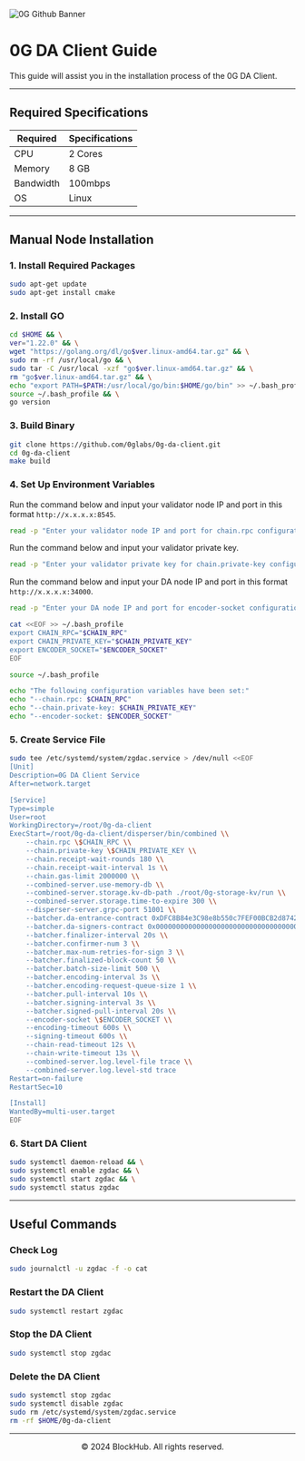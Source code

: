 ![0G Github Banner](https://github.com/BlockchainsHub/Testnet/assets/77204008/34a32724-b411-41e4-8696-e390dfa01cab)

# 0G DA Client Guide
This guide will assist you in the installation process of the 0G DA Client.

-----------------------------------------------------------------

## Required Specifications
| Required | Specifications |
|-|-
| CPU | 2 Cores |
| Memory | 8 GB |
| Bandwidth | 100mbps |
| OS | Linux |

-----------------------------------------------------------------

## Manual Node Installation
### 1. Install Required Packages
```bash
sudo apt-get update
sudo apt-get install cmake
```

### 2. Install GO
```bash
cd $HOME && \
ver="1.22.0" && \
wget "https://golang.org/dl/go$ver.linux-amd64.tar.gz" && \
sudo rm -rf /usr/local/go && \
sudo tar -C /usr/local -xzf "go$ver.linux-amd64.tar.gz" && \
rm "go$ver.linux-amd64.tar.gz" && \
echo "export PATH=$PATH:/usr/local/go/bin:$HOME/go/bin" >> ~/.bash_profile && \
source ~/.bash_profile && \
go version
```

### 3. Build Binary
```bash
git clone https://github.com/0glabs/0g-da-client.git
cd 0g-da-client
make build
```

### 4. Set Up Environment Variables
Run the command below and input your validator node IP and port in this format `http://x.x.x.x:8545`. 
```bash
read -p "Enter your validator node IP and port for chain.rpc configuration: " CHAIN_RPC
```

Run the command below and input your validator private key. 
```bash
read -p "Enter your validator private key for chain.private-key configuration: " CHAIN_PRIVATE_KEY
```

Run the command below and input your DA node IP and port in this format `http://x.x.x.x:34000`. 
```bash
read -p "Enter your DA node IP and port for encoder-socket configuration: " ENCODER_SOCKET
```

```bash
cat <<EOF >> ~/.bash_profile
export CHAIN_RPC="$CHAIN_RPC"
export CHAIN_PRIVATE_KEY="$CHAIN_PRIVATE_KEY"
export ENCODER_SOCKET="$ENCODER_SOCKET"
EOF

source ~/.bash_profile

echo "The following configuration variables have been set:"
echo "--chain.rpc: $CHAIN_RPC"
echo "--chain.private-key: $CHAIN_PRIVATE_KEY"
echo "--encoder-socket: $ENCODER_SOCKET"
```

### 5. Create Service File
```bash
sudo tee /etc/systemd/system/zgdac.service > /dev/null <<EOF
[Unit]
Description=0G DA Client Service
After=network.target

[Service]
Type=simple
User=root
WorkingDirectory=/root/0g-da-client
ExecStart=/root/0g-da-client/disperser/bin/combined \\
    --chain.rpc \$CHAIN_RPC \\
    --chain.private-key \$CHAIN_PRIVATE_KEY \\
    --chain.receipt-wait-rounds 180 \\
    --chain.receipt-wait-interval 1s \\
    --chain.gas-limit 2000000 \\
    --combined-server.use-memory-db \\
    --combined-server.storage.kv-db-path ./root/0g-storage-kv/run \\
    --combined-server.storage.time-to-expire 300 \\
    --disperser-server.grpc-port 51001 \\
    --batcher.da-entrance-contract 0xDFC8B84e3C98e8b550c7FEF00BCB2d8742d80a69 \\
    --batcher.da-signers-contract 0x0000000000000000000000000000000000001000 \\
    --batcher.finalizer-interval 20s \\
    --batcher.confirmer-num 3 \\
    --batcher.max-num-retries-for-sign 3 \\
    --batcher.finalized-block-count 50 \\
    --batcher.batch-size-limit 500 \\
    --batcher.encoding-interval 3s \\
    --batcher.encoding-request-queue-size 1 \\
    --batcher.pull-interval 10s \\
    --batcher.signing-interval 3s \\
    --batcher.signed-pull-interval 20s \\
    --encoder-socket \$ENCODER_SOCKET \\
    --encoding-timeout 600s \\
    --signing-timeout 600s \\
    --chain-read-timeout 12s \\
    --chain-write-timeout 13s \\
    --combined-server.log.level-file trace \\
    --combined-server.log.level-std trace
Restart=on-failure
RestartSec=10

[Install]
WantedBy=multi-user.target
EOF
```

### 6. Start DA Client
```bash
sudo systemctl daemon-reload && \
sudo systemctl enable zgdac && \
sudo systemctl start zgdac && \
sudo systemctl status zgdac
```

-----------------------------------------------------------------

## Useful Commands
### Check Log
```bash
sudo journalctl -u zgdac -f -o cat
```

### Restart the DA Client
```bash
sudo systemctl restart zgdac
```

### Stop the DA Client
```bash
sudo systemctl stop zgdac
```

### Delete the DA Client
```bash
sudo systemctl stop zgdac
sudo systemctl disable zgdac
sudo rm /etc/systemd/system/zgdac.service
rm -rf $HOME/0g-da-client
```

-----------------------------------------------------------------

<p align="center">
  &copy; 2024 BlockHub. All rights reserved.
</p>
